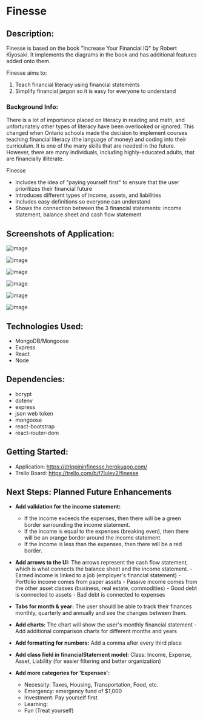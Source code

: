 # Finesse

## Description:

Finesse is based on the book "Increase Your Financial IQ" by Robert Kiyosaki. It implements the diagrams in the book and has additional features added onto them.

Finesse aims to:

1. Teach financial literacy using financial statements
2. Simplify financial jargon so it is easy for everyone to understand

### Background Info:

There is a lot of importance placed on literacy in reading and math, and unfortunately other types of literacy have been overlooked or ignored. This changed when Ontario schools made the decision to implement courses teaching financial literacy (the language of money) and coding into their curriculum.
It is one of the many skills that are needed in the future.
However, there are many individuals, including highly-educated adults, that are financially illiterate.

Finesse

- Includes the idea of "paying yourself first" to ensure that the user prioritizes their financial future
- Introduces different types of income, assets, and liabilities
- Includes easy definitions so everyone can understand
- Shows the connection between the 3 financial statements: income statement, balance sheet and cash flow statement

## Screenshots of Application:

![image](https://user-images.githubusercontent.com/62129720/97793140-4fb61000-1bbe-11eb-8a75-8a12acf83cf3.png)

![image](https://user-images.githubusercontent.com/62129720/97793149-6bb9b180-1bbe-11eb-8284-04b08858d197.png)

![image](https://user-images.githubusercontent.com/62129720/97793157-84c26280-1bbe-11eb-9301-308bf64922df.png)

![image](https://user-images.githubusercontent.com/62129720/97793162-96a40580-1bbe-11eb-8ed2-74ed7fe71d18.png)

![image](https://user-images.githubusercontent.com/62129720/103989461-bb3bd100-515d-11eb-8de3-67d4f404c05a.png)

![image](https://user-images.githubusercontent.com/62129720/103989637-fe963f80-515d-11eb-9e12-df988e19c6b6.png)

## Technologies Used:

- MongoDB/Mongoose
- Express
- React
- Node

## Dependencies:

- bcrypt
- dotenv
- express
- json web token
- mongoose
- react-bootstrap
- react-router-dom

## Getting Started:

- Application: https://drippininfinesse.herokuapp.com/
- Trello Board: https://trello.com/b/f7luley2/finesse

## Next Steps: Planned Future Enhancements

- **Add validation for the income statement:**

  - If the income exceeds the expenses, then there will be a green border surrounding the income statement.
  - If the income is equal to the expenses (breaking even), then there will be an orange border around the income statement.
  - If the income is less than the expenses, then there will be a red border.

- **Add arrows to the UI:**
  The arrows represent the cash flow statement, which is what connects the balance sheet and the income statement. - Earned income is linked to a job (employer's financial statement) - Portfolio income comes from paper assets - Passive income comes from the other asset classes (business, real estate, commodities) - Good debt is connected to assets - Bad debt is connected to expenses

- **Tabs for month & year:**
  The user should be able to track their finances monthly, quarterly and annually and see the changes between them.

- **Add charts:**
  The chart will show the user's monthly financial statement - Add additional comparison charts for different months and years

- **Add formatting for numbers:**
  Add a comma after every third place

- **Add class field in financialStatement model:**
  Class: Income, Expense, Asset, Liability (for easier filtering and better organization)

- **Add more categories for 'Expenses':**
  - Necessity: Taxes, Housing, Transportation, Food, etc.
  - Emergency: emergency fund of $1,000
  - Investment: Pay yourself first
  - Learning:
  - Fun (Treat yourself)
